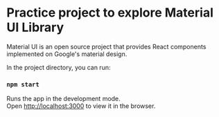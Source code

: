 # Practice project to explore Material UI Library
Material UI is an open source project that provides React components implemented on Google's material design.


In the project directory, you can run:

### `npm start`

Runs the app in the development mode.\
Open [http://localhost:3000](http://localhost:3000) to view it in the browser.


